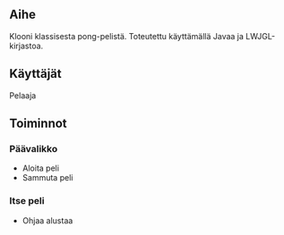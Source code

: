 ## Aihe
Klooni klassisesta pong-pelistä. Toteutettu käyttämällä Javaa ja LWJGL-kirjastoa.

## Käyttäjät
Pelaaja

## Toiminnot
### Päävalikko
* Aloita peli
* Sammuta peli

### Itse peli
* Ohjaa alustaa
